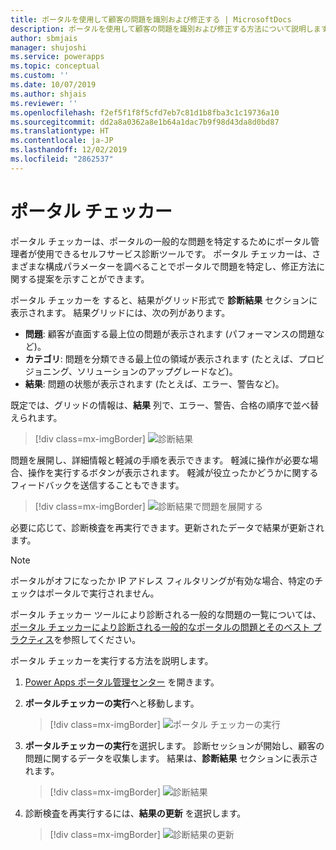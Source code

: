 ```yaml
---
title: ポータルを使用して顧客の問題を識別および修正する | MicrosoftDocs
description: ポータルを使用して顧客の問題を識別および修正する方法について説明します。
author: sbmjais
manager: shujoshi
ms.service: powerapps
ms.topic: conceptual
ms.custom: ''
ms.date: 10/07/2019
ms.author: shjais
ms.reviewer: ''
ms.openlocfilehash: f2ef5f1f8f5cfd7eb7c81d1b8fba3c1c19736a10
ms.sourcegitcommit: dd2a8a0362a8e1b64a1dac7b9f98d43da8d0bd87
ms.translationtype: HT
ms.contentlocale: ja-JP
ms.lasthandoff: 12/02/2019
ms.locfileid: "2862537"
---
```

# <a name="portal-checker"></a>ポータル チェッカー

ポータル チェッカーは、ポータルの一般的な問題を特定するためにポータル管理者が使用できるセルフサービス診断ツールです。 ポータル チェッカーは、さまざまな構成パラメーターを調べることでポータルで問題を特定し、修正方法に関する提案を示すことができます。

ポータル チェッカーを すると、結果がグリッド形式で **診断結果** セクションに表示されます。 結果グリッドには、次の列があります。

- **問題**: 顧客が直面する最上位の問題が表示されます (パフォーマンスの問題など)。
- **カテゴリ**: 問題を分類できる最上位の領域が表示されます (たとえば、プロビジョニング、ソリューションのアップグレードなど)。
- **結果**: 問題の状態が表示されます (たとえば、エラー、警告など)。

既定では、グリッドの情報は、**結果** 列で、エラー、警告、合格の順序で並べ替えられます。

> [!div class=mx-imgBorder]
> ![診断結果](../media/diagnostic-results.png "診断結果")

問題を展開し、詳細情報と軽減の手順を表示できます。 軽減に操作が必要な場合、操作を実行するボタンが表示されます。 軽減が役立ったかどうかに関するフィードバックを送信することもできます。

> [!div class=mx-imgBorder]
> ![診断結果で問題を展開する](../media/diagnostic-results-issue-expand.png "診断結果で問題を展開する")

必要に応じて、診断検査を再実行できます。更新されたデータで結果が更新されます。

> [!NOTE]
> ポータルがオフになったか IP アドレス フィルタリングが有効な場合、特定のチェックはポータルで実行されません。

ポータル チェッカー ツールにより診断される一般的な問題の一覧については、[ポータル チェッカーにより診断される一般的なポータルの問題とそのベスト プラクティス](https://docs.microsoft.com/dynamics365/customer-engagement/portals/portal-faq)を参照してください。

ポータル チェッカーを実行する方法を説明します。

1.  [Power Apps ポータル管理センター](admin-overview.md) を開きます。

2.  **ポータルチェッカーの実行**へと移動します。

    > [!div class=mx-imgBorder]
    > ![ポータル チェッカーの実行](../media/run-diagnostics.png "ポータル チェッカーの実行")

3.  **ポータルチェッカーの実行**を選択します。 診断セッションが開始し、顧客の問題に関するデータを収集します。 結果は、**診断結果** セクションに表示されます。

    > [!div class=mx-imgBorder]
    > ![診断結果](../media/diagnostic-results.png "診断結果")

4.  診断検査を再実行するには、**結果の更新** を選択します。

    > [!div class=mx-imgBorder]
    > ![診断結果の更新](../media/diagnostic-results-refresh.png "診断結果の更新")
